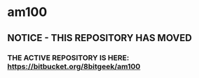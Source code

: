 # am100

## NOTICE - THIS REPOSITORY HAS MOVED
### THE ACTIVE REPOSITORY IS HERE:  https://bitbucket.org/8bitgeek/am100
